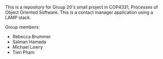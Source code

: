 This is a repository for Group 20's small project in COP4331, Processes of Object Oriented Software. This is a contact manager application using a LAMP stack. 

Group members:
- Rebecca Brummer
- Salman Hamada
- Michael Lowry
- Tien Pham
